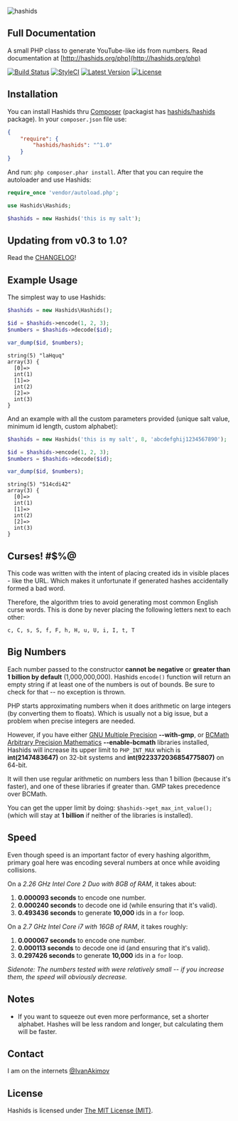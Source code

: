 ![hashids](http://hashids.org/public/img/hashids-logo-normal.png)

## Full Documentation

A small PHP class to generate YouTube-like ids from numbers. Read documentation at [http://hashids.org/php](http://hashids.org/php)

[![Build Status](https://img.shields.io/travis/ivanakimov/hashids.php/master.svg?style=flat)](https://travis-ci.org/ivanakimov/hashids.php)
[![StyleCI](https://styleci.io/repos/4026744/shield?style=flat)](https://styleci.io/repos/4026744)
[![Latest Version](https://img.shields.io/github/release/hashids/hashids.svg?style=flat)](https://github.com/hashids/hashids/releases)
[![License](https://img.shields.io/packagist/l/hashids/hashids.svg?style=flat)](https://packagist.org/packages/hashids/hashids)

## Installation

You can install Hashids thru [Composer](http://getcomposer.org) (packagist has [hashids/hashids](https://packagist.org/packages/hashids/hashids) package). In your `composer.json` file use:

``` json
{
    "require": {
        "hashids/hashids": "^1.0"
    }
}
```

And run: `php composer.phar install`. After that you can require the autoloader and use Hashids:

``` php
require_once 'vendor/autoload.php';

use Hashids\Hashids;

$hashids = new Hashids('this is my salt');
```

## Updating from v0.3 to 1.0?

Read the [CHANGELOG](CHANGELOG.md)!

## Example Usage

The simplest way to use Hashids:

```php
$hashids = new Hashids\Hashids();

$id = $hashids->encode(1, 2, 3);
$numbers = $hashids->decode($id);

var_dump($id, $numbers);
```

```
string(5) "laHquq"
array(3) {
  [0]=>
  int(1)
  [1]=>
  int(2)
  [2]=>
  int(3)
}
```

And an example with all the custom parameters provided (unique salt value, minimum id length, custom alphabet):

```php
$hashids = new Hashids('this is my salt', 8, 'abcdefghij1234567890');

$id = $hashids->encode(1, 2, 3);
$numbers = $hashids->decode($id);

var_dump($id, $numbers);
```

```
string(5) "514cdi42"
array(3) {
  [0]=>
  int(1)
  [1]=>
  int(2)
  [2]=>
  int(3)
}
```

## Curses! #$%@

This code was written with the intent of placing created ids in visible places - like the URL. Which makes it unfortunate if generated hashes accidentally formed a bad word.

Therefore, the algorithm tries to avoid generating most common English curse words. This is done by never placing the following letters next to each other:

```
c, C, s, S, f, F, h, H, u, U, i, I, t, T
```

## Big Numbers

Each number passed to the constructor **cannot be negative** or **greater than 1 billion by default** (1,000,000,000). Hashids `encode()` function will return an empty string if at least one of the numbers is out of bounds. Be sure to check for that -- no exception is thrown.

PHP starts approximating numbers when it does arithmetic on large integers (by converting them to floats). Which is usually not a big issue, but a problem when precise integers are needed.

However, if you have either [GNU Multiple Precision](http://www.php.net/manual/en/book.gmp.php) **--with-gmp**, or [BCMath Arbitrary Precision Mathematics](http://www.php.net/manual/en/book.bc.php) **--enable-bcmath** libraries installed, Hashids will increase its upper limit to `PHP_INT_MAX` which is **int(2147483647)** on 32-bit systems and **int(9223372036854775807)** on 64-bit.

It will then use regular arithmetic on numbers less than 1 billion (because it's faster), and one of these libraries if greater than. GMP takes precedence over BCMath.

You can get the upper limit by doing: `$hashids->get_max_int_value();` (which will stay at **1 billion** if neither of the libraries is installed).

## Speed

Even though speed is an important factor of every hashing algorithm, primary goal here was encoding several numbers at once while avoiding collisions.

On a *2.26 GHz Intel Core 2 Duo with 8GB of RAM*, it takes about:

1. **0.000093 seconds** to encode one number.
2. **0.000240 seconds** to decode one id (while ensuring that it's valid).
3. **0.493436 seconds** to generate **10,000** ids in a `for` loop.

On a *2.7 GHz Intel Core i7 with 16GB of RAM*, it takes roughly:

1. **0.000067 seconds** to encode one number.
2. **0.000113 seconds** to decode one id (and ensuring that it's valid).
3. **0.297426 seconds** to generate **10,000** ids in a `for` loop.

*Sidenote: The numbers tested with were relatively small -- if you increase them, the speed will obviously decrease.*

## Notes

- If you want to squeeze out even more performance, set a shorter alphabet. Hashes will be less random and longer, but calculating them will be faster.

## Contact

I am on the internets [@IvanAkimov](http://twitter.com/ivanakimov)

## License

Hashids is licensed under [The MIT License (MIT)](LICENSE).
